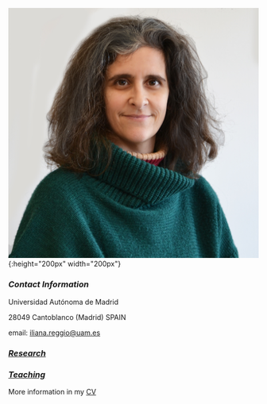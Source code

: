 <!---
My research interests are 
-->


![](myLib/Iliana_pic2.jpg){:height="200px" width="200px"}


### **_Contact Information_**
<!---
Dpto. de Análisis Económico: T. e H. Económica 

Facultad de CC. Económicas y Empresariales 
-->
Universidad Autónoma de Madrid 

28049 Cantoblanco (Madrid) SPAIN

email: iliana.reggio@uam.es

### **_[Research](research.md)_**

### **_[Teaching](teaching.md)_**

More information in my [CV](myLib/IlianaReggio_CV_updated.pdf)

<!---
your comment goes here
and here
-->
